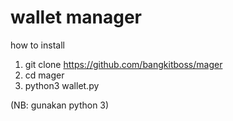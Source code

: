 # wallet manager

how to install

1. git clone https://github.com/bangkitboss/mager
2. cd mager
3. python3 wallet.py

(NB: gunakan python 3)
